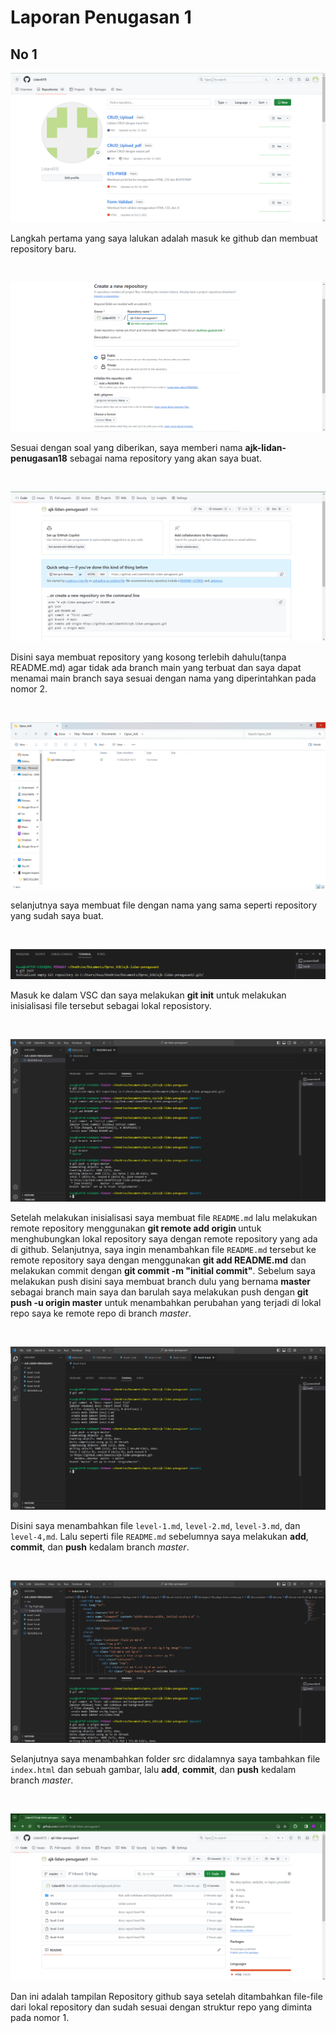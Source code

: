 # Laporan Penugasan 1

## No 1

![Github](https://github.com/Lidan4315/laporan-penugasan/blob/main/img/1-1.png)

Langkah pertama yang saya lalukan adalah masuk ke github dan membuat repository baru.

</br>

![Membuat Repo](https://github.com/Lidan4315/laporan-penugasan/blob/main/img/1-2.png)

Sesuai dengan soal yang diberikan, saya memberi nama **ajk-lidan-penugasan18** sebagai nama repository yang akan saya buat.

</br>

![Repo kosong](https://github.com/Lidan4315/laporan-penugasan/blob/main/img/1-3.png)

Disini saya membuat repository yang kosong terlebih dahulu(tanpa README.md) agar tidak ada branch main yang terbuat dan saya dapat menamai main branch saya sesuai dengan nama yang diperintahkan pada nomor 2.

</br>

![file lokal repo](https://github.com/Lidan4315/laporan-penugasan/blob/main/img/1-4.png)

selanjutnya saya membuat file dengan nama yang sama seperti repository yang sudah saya buat.

</br>

![inisialisai](https://github.com/Lidan4315/laporan-penugasan/blob/main/img/1-5.png)

Masuk ke dalam VSC dan saya melakukan **git init** untuk melakukan inisialisasi file tersebut sebagai lokal reposistory.

</br>

![remote repo](https://github.com/Lidan4315/laporan-penugasan/blob/main/img/1-6.png)

Setelah melakukan inisialisasi saya membuat file `README.md` lalu melakukan remote repository menggunakan **git remote add origin <url repo>** untuk menghubungkan lokal repository saya dengan remote repository yang ada di github. Selanjutnya, saya ingin menambahkan file `README.md` tersebut ke remote repository saya dengan menggunakan **git add README.md** dan melakukan commit dengan **git commit -m "initial commit"**. Sebelum saya melakukan push disini saya membuat branch dulu yang bernama **master** sebagai branch main saya dan barulah saya melakukan push dengan **git push -u origin master** untuk menambahkan perubahan yang terjadi di lokal repo saya ke remote repo di branch _master_.

</br>

![Laporan Level](https://github.com/Lidan4315/laporan-penugasan/blob/main/img/1-7.png)

Disini saya menambahkan file `level-1.md`, `level-2.md`, `level-3.md`, dan `level-4,md`. Lalu seperti file `README.md` sebelumnya saya melakukan **add**, **commit**, dan **push** kedalam branch _master_.

</br>

![CodeBase](https://github.com/Lidan4315/laporan-penugasan/blob/main/img/1-8.png)

Selanjutnya saya menambahkan folder src didalamnya saya tambahkan file `index.html` dan sebuah gambar, lalu **add**, **commit**, dan **push** kedalam branch _master_.

</br>

![Repo Now](https://github.com/Lidan4315/laporan-penugasan/blob/main/img/1-9.png)

Dan ini adalah tampilan Repository github saya setelah ditambahkan file-file dari lokal repository dan sudah sesuai dengan struktur repo yang diminta pada nomor 1.
